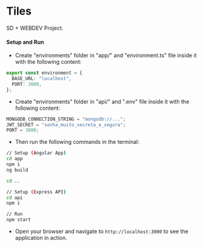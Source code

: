 # Tiles

SD + WEBDEV Project.

#### Setup and Run

- Create "environments" folder in "app/" and "environment.ts" file inside it with the following content:

```typescript
export const environment = {
  BASE_URL: "localhost",
  PORT: 3000,
};
```

- Create "environments" folder in "api/" and ".env" file inside it with the following content:

```typescript
MONGODB_CONNECTION_STRING = "mongodb://...";
JWT_SECRET = "senha_muito_secreta_e_segura";
PORT = 3000;
```

- Then run the following commands in the terminal:

```bash
// Setup (Angular App)
cd app
npm i
ng build

cd ..

// Setup (Express API)
cd api
npm i

// Run
npm start
```

- Open your browser and navigate to `http://localhost:3000` to see the application in action.
